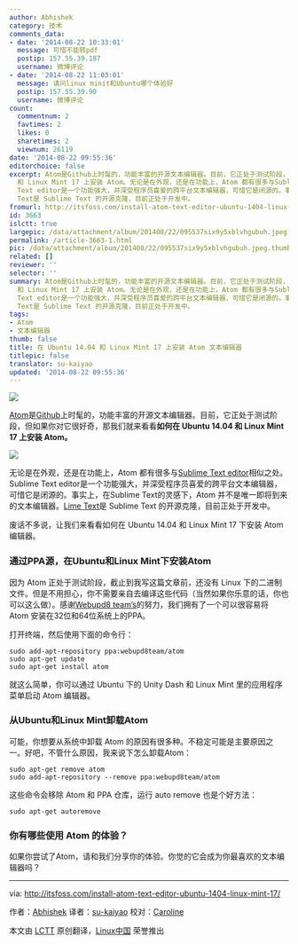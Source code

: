 ```yaml
---
author: Abhishek
category: 技术
comments_data:
- date: '2014-08-22 10:33:01'
  message: 可惜不能转pdf
  postip: 157.55.39.187
  username: 微博评论
- date: '2014-08-22 11:03:01'
  message: 请问linux minit和Ubuntu哪个体验好
  postip: 157.55.39.90
  username: 微博评论
count:
  commentnum: 2
  favtimes: 2
  likes: 0
  sharetimes: 2
  viewnum: 26119
date: '2014-08-22 09:55:36'
editorchoice: false
excerpt: Atom是Github上时髦的，功能丰富的开源文本编辑器。目前，它正处于测试阶段，但如果你对它很好奇，那我们就来看看如何在 Ubuntu 14.04
  和 Linux Mint 17 上安装 Atom。无论是在外观，还是在功能上，Atom 都有很多与Sublime Text editor相似之处。Sublime
  Text editor是一个功能强大，并深受程序员喜爱的跨平台文本编辑器，可惜它是闭源的。事实上，在Sublime Text的灵感下，Atom 并不是唯一即将到来的文本编辑器。Lime
  Text是 Sublime Text 的开源克隆，目前正处于开发中。
fromurl: http://itsfoss.com/install-atom-text-editor-ubuntu-1404-linux-mint-17/
id: 3663
islctt: true
largepic: /data/attachment/album/201408/22/095537six9y5xblvhgubuh.jpeg
permalink: /article-3663-1.html
pic: /data/attachment/album/201408/22/095537six9y5xblvhgubuh.jpeg.thumb.jpg
related: []
reviewer: ''
selector: ''
summary: Atom是Github上时髦的，功能丰富的开源文本编辑器。目前，它正处于测试阶段，但如果你对它很好奇，那我们就来看看如何在 Ubuntu 14.04
  和 Linux Mint 17 上安装 Atom。无论是在外观，还是在功能上，Atom 都有很多与Sublime Text editor相似之处。Sublime
  Text editor是一个功能强大，并深受程序员喜爱的跨平台文本编辑器，可惜它是闭源的。事实上，在Sublime Text的灵感下，Atom 并不是唯一即将到来的文本编辑器。Lime
  Text是 Sublime Text 的开源克隆，目前正处于开发中。
tags:
- Atom
- 文本编辑器
thumb: false
title: 在 Ubuntu 14.04 和 Linux Mint 17 上安装 Atom 文本编辑器
titlepic: false
translator: su-kaiyao
updated: '2014-08-22 09:55:36'
---
```


[![](https://camo.githubusercontent.com/c28964e81de63a65aeda4500cbb8e880ae512d45/687474703a2f2f697473666f73732e697473666f73732e6e6574646e612d63646e2e636f6d2f77702d636f6e74656e742f75706c6f6164732f323031342f30382f496e7374616c6c5f41746f6d5f496e5f5562756e74755f4c696e75785f4d696e742e6a706567)](https://camo.githubusercontent.com/c28964e81de63a65aeda4500cbb8e880ae512d45/687474703a2f2f697473666f73732e697473666f73732e6e6574646e612d63646e2e636f6d2f77702d636f6e74656e742f75706c6f6164732f323031342f30382f496e7374616c6c5f41746f6d5f496e5f5562756e74755f4c696e75785f4d696e742e6a706567)


[Atom](https://atom.io/)是[Github](https://github.com/)上时髦的，功能丰富的开源文本编辑器。目前，它正处于测试阶段，但如果你对它很好奇，那我们就来看看**如何在 Ubuntu 14.04 和 Linux Mint 17 上安装 Atom。**


[![](https://camo.githubusercontent.com/e89d0b34e2d13bf8665cb01a666e56798a4ff5ad/687474703a2f2f697473666f73732e697473666f73732e6e6574646e612d63646e2e636f6d2f77702d636f6e74656e742f75706c6f6164732f323031342f30382f41746f6d5f456469746f722e6a706567)](https://camo.githubusercontent.com/e89d0b34e2d13bf8665cb01a666e56798a4ff5ad/687474703a2f2f697473666f73732e697473666f73732e6e6574646e612d63646e2e636f6d2f77702d636f6e74656e742f75706c6f6164732f323031342f30382f41746f6d5f456469746f722e6a706567)


无论是在外观，还是在功能上，Atom 都有很多与[Sublime Text editor](http://www.sublimetext.com/)相似之处。Sublime Text editor是一个功能强大，并深受程序员喜爱的跨平台文本编辑器，可惜它是闭源的。事实上，在Sublime Text的灵感下，Atom 并不是唯一即将到来的文本编辑器。[Lime Text](http://itsfoss.com/lime-text-open-source-alternative/)是 Sublime Text 的开源克隆，目前正处于开发中。


废话不多说，让我们来看看如何在 Ubuntu 14.04 和 Linux Mint 17 下安装 Atom 编辑器。


### 通过PPA源，在Ubuntu和Linux Mint下安装Atom


因为 Atom 正处于测试阶段，截止到我写这篇文章前，还没有 Linux 下的二进制文件。但是不用担心，你不需要亲自去编译这些代码（当然如果你乐意的话，你也可以这么做）。感谢[Webupd8 team’s](https://launchpad.net/~nilarimogard/+archive/ubuntu/webupd8)的努力，我们拥有了一个可以很容易将 Atom 安装在32位和64位系统上的PPA。


打开终端，然后使用下面的命令行：



```
sudo add-apt-repository ppa:webupd8team/atom
sudo apt-get update
sudo apt-get install atom

```

就这么简单，你可以通过 Ubuntu 下的 Unity Dash 和 Linux Mint 里的应用程序菜单启动 Atom 编辑器。


### 从Ubuntu和Linux Mint卸载Atom


可能，你想要从系统中卸载 Atom 的原因有很多种。不稳定可能是主要原因之一。好吧，不管什么原因，我来说下怎么卸载Atom：



```
sudo apt-get remove atom
sudo add-apt-repository --remove ppa:webupd8team/atom

```

这些命令会移除 Atom 和 PPA 仓库，运行 auto remove 也是个好方法：



```
sudo apt-get autoremove

```

### 你有哪些使用 Atom 的体验？


如果你尝试了Atom，请和我们分享你的体验。你觉的它会成为你最喜欢的文本编辑器吗？




---


via: <http://itsfoss.com/install-atom-text-editor-ubuntu-1404-linux-mint-17/>


作者：[Abhishek](http://itsfoss.com/author/Abhishek/) 译者：[su-kaiyao](https://github.com/su-kaiyao) 校对：[Caroline](https://github.com/carolinewuyan)


本文由 [LCTT](https://github.com/LCTT/TranslateProject) 原创翻译，[Linux中国](http://linux.cn/) 荣誉推出